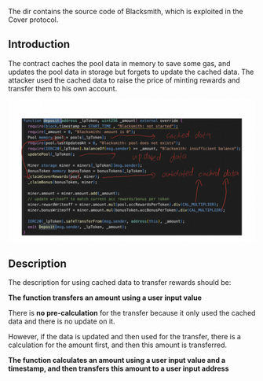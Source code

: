 The dir contains the source code of Blacksmith, which is exploited in the Cover protocol.



## Introduction

The contract caches the pool data in memory to save some gas, and updates the pool data in storage but forgets to update the cached data. The attacker used the cached data to raise the price of minting rewards and transfer them to his own account.

<img src="../img/mint.png" style="zoom:50%;" />



## Description

The description for using cached data to transfer rewards should be:

**The function transfers an amount using a user input value**

There is **no pre-calculation** for the transfer because it only used the cached data and there is no update on it.



However, if the data is updated and then used for the transfer, there is a calculation for the amount first, and then this amount is transferred.



**The function calculates an amount using a user input value and a timestamp, and then transfers this amount to a user input address**